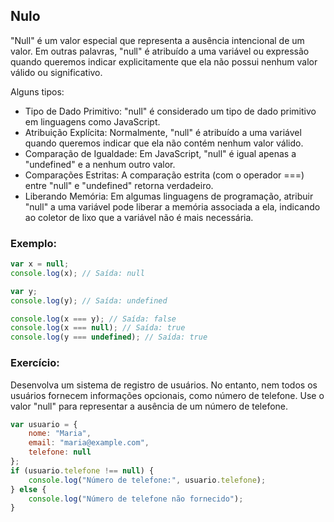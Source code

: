 ## Nulo
"Null" é um valor especial que representa a ausência intencional de um valor. Em outras palavras, "null" é atribuído a uma variável ou expressão quando queremos indicar explicitamente que ela não possui nenhum valor válido ou significativo.

Alguns tipos:
- Tipo de Dado Primitivo: "null" é considerado um tipo de dado primitivo em linguagens como JavaScript.
- Atribuição Explícita: Normalmente, "null" é atribuído a uma variável quando queremos indicar que ela não contém nenhum valor válido.
- Comparação de Igualdade: Em JavaScript, "null" é igual apenas a "undefined" e a nenhum outro valor.
- Comparações Estritas: A comparação estrita (com o operador ===) entre "null" e "undefined" retorna verdadeiro.
- Liberando Memória: Em algumas linguagens de programação, atribuir "null" a uma variável pode liberar a memória associada a ela, indicando ao coletor de lixo que a variável não é mais necessária.

### Exemplo:
```javascript
var x = null;
console.log(x); // Saída: null

var y;
console.log(y); // Saída: undefined

console.log(x === y); // Saída: false
console.log(x === null); // Saída: true
console.log(y === undefined); // Saída: true
```

### Exercício:
Desenvolva um sistema de registro de usuários. No entanto, nem todos os usuários fornecem informações opcionais, como número de telefone. Use o valor "null" para representar a ausência de um número de telefone.

```javascript
var usuario = {
    nome: "Maria",
    email: "maria@example.com",
    telefone: null
};
if (usuario.telefone !== null) {
    console.log("Número de telefone:", usuario.telefone);
} else {
    console.log("Número de telefone não fornecido");
}
```